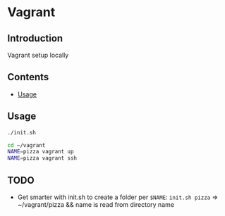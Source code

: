# Vagrant

## Introduction

Vagrant setup locally

## Contents

- [Usage](#usage)

## Usage

```bash
./init.sh

cd ~/vagrant
NAME=pizza vagrant up
NAME=pizza vagrant ssh
```

## TODO

- Get smarter with init.sh to create a folder per `$NAME`: `init.sh pizza` => ~/vagrant/pizza && name is read from directory name
